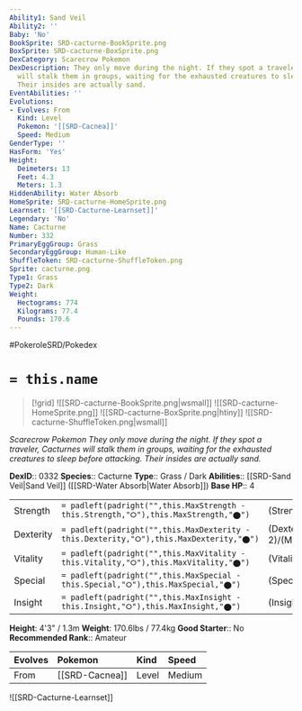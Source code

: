 ```yaml
---
Ability1: Sand Veil
Ability2: ''
Baby: 'No'
BookSprite: SRD-cacturne-BookSprite.png
BoxSprite: SRD-cacturne-BoxSprite.png
DexCategory: Scarecrow Pokemon
DexDescription: They only move during the night. If they spot a traveler, Cacturnes
  will stalk them in groups, waiting for the exhausted creatures to sleep before attacking.
  Their insides are actually sand.
EventAbilities: ''
Evolutions:
- Evolves: From
  Kind: Level
  Pokemon: '[[SRD-Cacnea]]'
  Speed: Medium
GenderType: ''
HasForm: 'Yes'
Height:
  Deimeters: 13
  Feet: 4.3
  Meters: 1.3
HiddenAbility: Water Absorb
HomeSprite: SRD-cacturne-HomeSprite.png
Learnset: '[[SRD-Cacturne-Learnset]]'
Legendary: 'No'
Name: Cacturne
Number: 332
PrimaryEggGroup: Grass
SecondaryEggGroup: Human-Like
ShuffleToken: SRD-cacturne-ShuffleToken.png
Sprite: cacturne.png
Type1: Grass
Type2: Dark
Weight:
  Hectograms: 774
  Kilograms: 77.4
  Pounds: 170.6
---
```


#PokeroleSRD/Pokedex

# `= this.name`

> [!grid]
> ![[SRD-cacturne-BookSprite.png|wsmall]]
> ![[SRD-cacturne-HomeSprite.png]]
> ![[SRD-cacturne-BoxSprite.png|htiny]]
> ![[SRD-cacturne-ShuffleToken.png|wsmall]]


*Scarecrow Pokemon*
*They only move during the night. If they spot a traveler, Cacturnes will stalk them in groups, waiting for the exhausted creatures to sleep before attacking. Their insides are actually sand.*

**DexID**:: 0332
**Species**:: Cacturne
**Type**:: Grass / Dark
**Abilities**:: [[SRD-Sand Veil|Sand Veil]] ([[SRD-Water Absorb|Water Absorb]])
**Base HP**:: 4

|           |                                                                                        |                                          |
| --------- | -------------------------------------------------------------------------------------- | ---------------------------------------- |
| Strength  | `= padleft(padright("",this.MaxStrength - this.Strength,"⭘"),this.MaxStrength,"⬤")`    | (Strength::3)/(MaxStrength::6)   |
| Dexterity | `= padleft(padright("",this.MaxDexterity - this.Dexterity,"⭘"),this.MaxDexterity,"⬤")` | (Dexterity:: 2)/(MaxDexterity::4) |
| Vitality  | `= padleft(padright("",this.MaxVitality - this.Vitality,"⭘"),this.MaxVitality,"⬤")`    | (Vitality::2)/(MaxVitality::4)   |
| Special   | `= padleft(padright("",this.MaxSpecial - this.Special,"⭘"),this.MaxSpecial,"⬤")`       | (Special::3)/(MaxSpecial::6)     |
| Insight   | `= padleft(padright("",this.MaxInsight - this.Insight,"⭘"),this.MaxInsight,"⬤")`       | (Insight::2)/(MaxInsight::4)     |

**Height**: 4'3" / 1.3m
**Weight**: 170.6lbs / 77.4kg
**Good Starter**:: No
**Recommended Rank**:: Amateur

| Evolves   | Pokemon        | Kind   | Speed   |
|:----------|:---------------|:-------|:--------|
| From      | [[SRD-Cacnea]] | Level  | Medium  |

![[SRD-Cacturne-Learnset]]